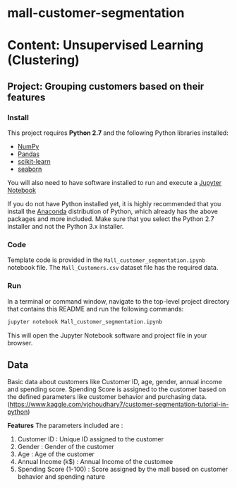 # mall-customer-segmentation
# Content: Unsupervised Learning (Clustering)
## Project: Grouping customers based on their features
### Install

This project requires **Python 2.7** and the following Python libraries installed:

- [NumPy](http://www.numpy.org/)
- [Pandas](http://pandas.pydata.org)
- [scikit-learn](http://scikit-learn.org/stable/)
- [seaborn](https://seaborn.pydata.org)

You will also need to have software installed to run and execute a [Jupyter Notebook](http://ipython.org/notebook.html)

If you do not have Python installed yet, it is highly recommended that you install the [Anaconda](http://continuum.io/downloads) distribution of Python, which already has the above packages and more included. Make sure that you select the Python 2.7 installer and not the Python 3.x installer. 

### Code

Template code is provided in the `Mall_customer_segmentation.ipynb` notebook file. The `Mall_Customers.csv` dataset file has the required data.
### Run

In a terminal or command window, navigate to the top-level project directory that contains this README and run the following commands:

```bash
jupyter notebook Mall_customer_segmentation.ipynb 
```

This will open the Jupyter Notebook software and project file in your browser.

## Data

Basic data about customers like Customer ID, age, gender, annual income and spending score. Spending Score is assigned to the customer based on the defined parameters like customer behavior and purchasing data. (https://www.kaggle.com/vjchoudhary7/customer-segmentation-tutorial-in-python)

**Features**
The parameters included are : 
1. Customer ID : Unique ID assigned to the customer
2. Gender : Gender of the customer
3. Age : Age of the customer
4. Annual Income (k$) : Annual Income of the customee
5. Spending Score (1-100) : Score assigned by the mall based on customer behavior and spending nature

